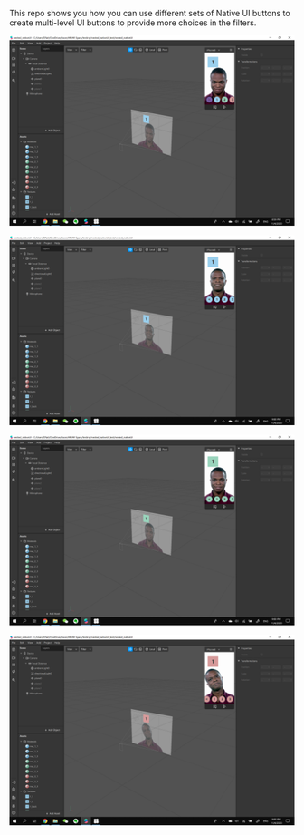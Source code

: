 This repo shows you how you can use different sets of Native UI buttons to create multi-level UI buttons to provide more choices in the filters. 

![image1](/instagram_filter0.png)

![image2](/instagram_filter1.png)

![image3](/instagram_filter2.png)

![image4](/instagram_filter3.png)